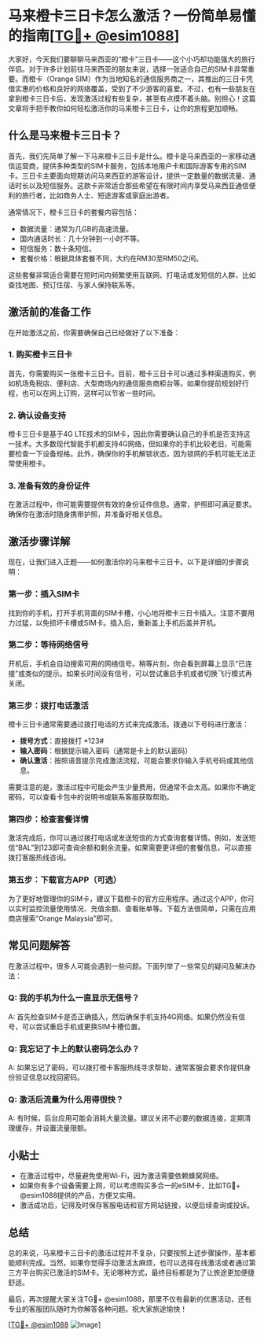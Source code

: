 # 马来橙卡三日卡怎么激活？一份简单易懂的指南[[TG💪+ @esim1088](https://t.me/s/esim1088)]

大家好，今天我们要聊聊马来西亚的“橙卡”三日卡——这个小巧却功能强大的旅行伴侣。对于许多计划前往马来西亚的朋友来说，选择一张适合自己的SIM卡非常重要。而橙卡（Orange SIM）作为当地知名的通信服务商之一，其推出的三日卡凭借实惠的价格和良好的网络覆盖，受到了不少游客的喜爱。不过，也有一些朋友在拿到橙卡三日卡后，发现激活过程有些复杂，甚至有点摸不着头脑。别担心！这篇文章将手把手教你如何轻松激活你的马来橙卡三日卡，让你的旅程更加顺畅。

## 什么是马来橙卡三日卡？

首先，我们先简单了解一下马来橙卡三日卡是什么。橙卡是马来西亚的一家移动通信运营商，提供多种类型的SIM卡服务，包括本地用户卡和国际游客专用的SIM卡。三日卡主要面向短期访问马来西亚的游客设计，提供一定数量的数据流量、通话时长以及短信服务。这款卡非常适合那些希望在有限时间内享受马来西亚通信便利的旅行者，比如商务人士、短途游客或家庭出游者。

通常情况下，橙卡三日卡的套餐内容包括：
- 数据流量：通常为几GB的高速流量。
- 国内通话时长：几十分钟到一小时不等。
- 短信服务：数十条短信。
- 套餐价格：根据具体套餐不同，大约在RM30至RM50之间。

这些套餐非常适合需要在短时间内频繁使用互联网、打电话或发短信的人群，比如查找地图、预订住宿、与家人保持联系等。

## 激活前的准备工作

在开始激活之前，你需要确保自己已经做好了以下准备：

### 1. 购买橙卡三日卡
首先，你需要购买一张橙卡三日卡。目前，橙卡三日卡可以通过多种渠道购买，例如机场免税店、便利店、大型商场内的通信服务商柜台等。如果你提前规划好行程，也可以在网上订购，这样可以节省一些时间。

### 2. 确认设备支持
橙卡三日卡是基于4G LTE技术的SIM卡，因此你需要确认自己的手机是否支持这一技术。大多数现代智能手机都支持4G网络，但如果你的手机比较老旧，可能需要检查一下设备规格。此外，确保你的手机解锁状态，因为锁网的手机可能无法正常使用橙卡。

### 3. 准备有效的身份证件
在激活过程中，你可能需要提供有效的身份证件信息。通常，护照即可满足要求。确保你在激活时随身携带护照，并准备好相关信息。

## 激活步骤详解

现在，让我们进入正题——如何激活你的马来橙卡三日卡。以下是详细的步骤说明：

### 第一步：插入SIM卡
找到你的手机，打开手机背面的SIM卡槽，小心地将橙卡三日卡插入。注意不要用力过猛，以免损坏卡槽或SIM卡。插入后，重新盖上手机后盖并开机。

### 第二步：等待网络信号
开机后，手机会自动搜索可用的网络信号。稍等片刻，你会看到屏幕上显示“已连接”或类似的提示。如果长时间没有信号，可以尝试重启手机或者切换飞行模式再关闭。

### 第三步：拨打电话激活
橙卡三日卡通常需要通过拨打电话的方式来完成激活。拨通以下号码进行激活：
- **拨号方式**：直接拨打 *123#
- **输入密码**：根据提示输入密码（通常是卡上的默认密码）
- **确认激活**：按照语音提示完成激活流程，可能会要求你输入手机号码或其他信息。

需要注意的是，激活过程中可能会产生少量费用，但通常不会太高。如果你不确定密码，可以查看卡包中的说明书或联系客服获取帮助。

### 第四步：检查套餐详情
激活完成后，你可以通过拨打电话或发送短信的方式查询套餐详情。例如，发送短信“BAL”到123即可查询余额和剩余流量。如果需要更详细的套餐信息，可以直接拨打客服热线咨询。

### 第五步：下载官方APP（可选）
为了更好地管理你的SIM卡，建议下载橙卡的官方应用程序。通过这个APP，你可以实时监控流量使用情况、充值余额、查看账单等。下载方法很简单，只需在应用商店搜索“Orange Malaysia”即可。

## 常见问题解答

在激活过程中，很多人可能会遇到一些问题。下面列举了一些常见的疑问及解决办法：

### Q: 我的手机为什么一直显示无信号？
A: 首先检查SIM卡是否正确插入，然后确保手机支持4G网络。如果仍然没有信号，可以尝试重启手机或更换SIM卡槽位置。

### Q: 我忘记了卡上的默认密码怎么办？
A: 如果忘记了密码，可以拨打橙卡客服热线寻求帮助，通常客服会要求你提供身份验证信息以找回密码。

### Q: 激活后流量为什么用得很快？
A: 有时候，后台应用可能会消耗大量流量。建议关闭不必要的数据连接，定期清理缓存，并设置流量限额。

## 小贴士

- 在激活过程中，尽量避免使用Wi-Fi，因为激活需要依赖蜂窝网络。
- 如果你有多个设备需要上网，可以考虑购买多合一的eSIM卡，比如TG💪+ @esim1088提供的产品，方便又实用。
- 激活成功后，记得及时保存客服电话和官方网站链接，以便后续查询或投诉。

## 总结

总的来说，马来橙卡三日卡的激活过程并不复杂，只要按照上述步骤操作，基本都能顺利完成。当然，如果你觉得手动激活太麻烦，也可以选择在线激活或者通过第三方平台购买已激活的SIM卡。无论哪种方式，最终目标都是为了让旅途更加便捷舒适。

最后，再次提醒大家关注TG💪+ @esim1088，那里不仅有最新的优惠活动，还有专业的客服团队随时为你解答各种问题。祝大家旅途愉快！

[[TG💪+ @esim1088](https://t.me/s/esim1088) ![Image](https://i.postimg.cc/4NQfJmqS/Snipaste-2025-05-13-00-14-12.png)]